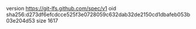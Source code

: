 version https://git-lfs.github.com/spec/v1
oid sha256:d273df6efcdcce525f3e0728059c632dab32de2150cd1dbafeb053b03e204d53
size 1617
